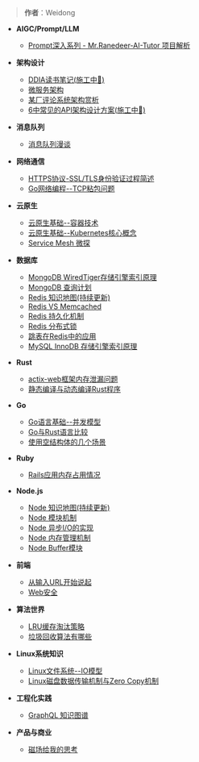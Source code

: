> **作者**：Weidong

- **AIGC/Prompt/LLM**
  * [Prompt深入系列 - Mr.Ranedeer-AI-Tutor 项目解析](ai/ai-tutor.md)

- **架构设计**
  * [DDIA读书笔记(施工中👷)](architecture/ddia.md)
  * [微服务架构](architecture/microservice.md)
  * [某厂评论系统架构赏析](architecture/comment.md)
  * [6中常见的API架构设计方案(施工中👷)](architecture/api-design.md)

- **消息队列**
  * [消息队列漫谈](mq/mq-basic.md)

- **网络通信**
  * [HTTPS协议-SSL/TLS身份验证过程简述](net/https-protocol.md)
  * [Go网络编程--TCP粘包问题](net/tcp.md)

- **云原生**
  * [云原生基础--容器技术](cloudNative/container-basic.md)
  * [云原生基础--Kubernetes核心概念](cloudNative/kubernetes-basic.md)
  * [Service Mesh 微探](cloudNative/service-mesh.md)

- **数据库**
  * [MongoDB WiredTiger存储引擎索引原理](db/mongodb-index.md)
  * [MongoDB 查询计划](db/mongodb-index-query-plan.md)
  * [Redis 知识地图(持续更新)](db/redis-map.md)
  * [Redis VS Memcached](db/redis-vs-memcache.md)
  * [Redis 持久化机制](db/redis-persistence.md)
  * [Redis 分布式锁](db/redis-lock.md)
  * [跳表在Redis中的应用](algorithms/skip-list.md)
  * [MySQL InnoDB 存储引擎索引原理](db/mysql-index.md)

- **Rust**
  * [actix-web框架内存泄漏问题](rust/actix-web-leak.md)
  * [静态编译与动态编译Rust程序](rust/compile.md)

- **Go**
  * [Go语言基础--并发模型](go/goroutine.md)
  * [Go与Rust语言比较](go/go-vs-rust.md)
  * [使用空结构体的几个场景](go/empty-struct.md)

- **Ruby**
  * [Rails应用内存占用情况](ruby/rails-memory.md)

- **Node.js**
  * [Node 知识地图(持续更新)](node/map.md)
  * [Node 模块机制](node/require.md)
  * [Node 异步I/O的实现](node/io.md)
  * [Node 内存管理机制](node/memory.md)
  * [Node Buffer模块](node/buffer.md)

- **前端**
  * [从输入URL开始说起](frontend/browser-process.md)
  * [Web安全](frontend/security.md)

- **算法世界**
  * [LRU缓存淘汰策略](algorithms/lru.md)
  * [垃圾回收算法有哪些](algorithms/gc.md)

- **Linux系统知识**
  * [Linux文件系统--IO模型](linux/io.md)
  * [Linux磁盘数据传输机制与Zero Copy机制](linux/zero_copy.md)

- **工程化实践**
  * [GraphQL 知识图谱](experience/graphql.md)

- **产品与商业**
  * [磁场给我的思考](biz/magnet.md)

